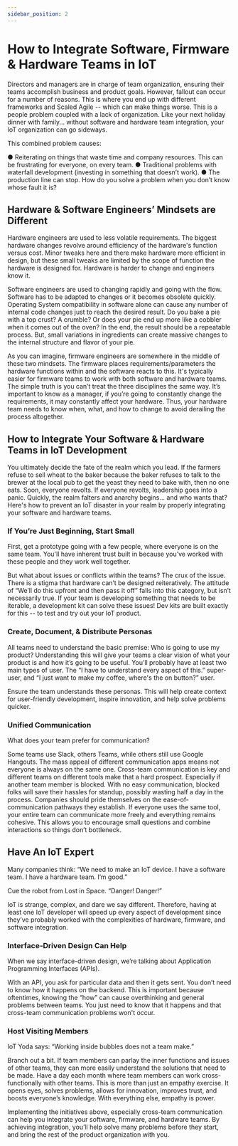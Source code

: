 ```yaml
---
sidebar_position: 2
---
```


# How to Integrate Software, Firmware & Hardware Teams in IoT

Directors and managers are in charge of team organization, ensuring their teams accomplish business and product goals. However, fallout can occur for a number of reasons. This is where you end up with different frameworks and Scaled Agile -- which can make things worse. This is a people problem coupled with a lack of organization. Like your next holiday dinner with family... without software and hardware team integration, your IoT organization can go sideways.

This combined problem causes:

● Reiterating on things that waste time and company resources. This can be frustrating for everyone, on every team.
● Traditional problems with waterfall development (investing in something that doesn’t work).
● The production line can stop. How do you solve a problem when you don’t know whose fault it is?

## Hardware & Software Engineers’ Mindsets are Different

Hardware engineers are used to less volatile requirements. The biggest hardware changes revolve around efficiency of the hardware's function versus cost. Minor tweaks here and there make hardware more efficient in design, but these small tweaks are limited by the scope of function the hardware is designed for. Hardware is harder to change and engineers know it. 

Software engineers are used to changing rapidly and going with the flow. Software has to be adapted to changes or it becomes obsolete quickly. Operating System compatibility in software alone can cause any number of internal code changes just to reach the desired result. Do you bake a pie with a top crust? A crumble? Or does your pie end up more like a cobbler when it comes out of the oven? In the end, the result should be a repeatable process. But, small variations in ingredients can create massive changes to the internal structure and flavor of your pie. 

As you can imagine, firmware engineers are somewhere in the middle of these two mindsets. The firmware places requirements/parameters the hardware functions within and the software reacts to this. It's typically easier for firmware teams to work with both software and hardware teams. The simple truth is you can’t treat the three disciplines the same way. It’s important to know as a manager, if you’re going to constantly change the requirements, it may constantly affect your hardware. Thus, your hardware team needs to know when, what, and how to change to avoid derailing the process altogether.

## How to Integrate Your Software & Hardware Teams in IoT Development

You ultimately decide the fate of the realm which you lead. If the farmers refuse to sell wheat to the baker because the baker refuses to talk to the brewer at the local pub to get the yeast they need to bake with, then no one eats. Soon, everyone revolts. If everyone revolts, leadership goes into a panic. Quickly, the realm falters and anarchy begins... and who wants that? Here's how to prevent an IoT disaster in your realm by properly integrating your software and hardware teams.

### If You’re Just Beginning, Start Small

First, get a prototype going with a few people, where everyone is on the same team. You'll have inherent trust built in because you’ve worked with these people and they work well together.

But what about issues or conflicts within the teams? The crux of the issue. There is a stigma that hardware can’t be designed reiteratively. The attitude of “We’ll do this upfront and then pass it off” falls into this category, but isn’t
necessarily true. If your team is developing something that needs to be iterable, a development kit can solve these issues! Dev kits are built exactly for this -- to test and try out your IoT product.

### Create, Document, & Distribute Personas

All teams need to understand the basic premise: Who is going to use my product? Understanding this will give your teams a clear vision of what your product is and how it’s going to be useful. You’ll probably have at least two main types of user. The “I have to understand every aspect of this.” super-user, and “I just want to make my coffee, where's the on button?” user.

Ensure the team understands these personas. This will help create context for user-friendly development, inspire innovation, and help solve problems quicker.

### Unified Communication

What does your team prefer for communication?

Some teams use Slack, others Teams, while others still use Google Hangouts. The mass appeal of different communication apps means not everyone is always on the same one. Cross-team communication is key and different teams on different tools make that a hard prospect. Especially if another team member is blocked. With no easy communication, blocked folks will save their hassles for standup, possibly wasting half a day in the process. Companies should pride themselves on the ease-of-communication pathways they establish. If everyone uses the same tool, your entire team can communicate more freely and everything remains cohesive. This allows you to encourage small questions and combine interactions so things don’t bottleneck.

## Have An IoT Expert

Many companies think: “We need to make an IoT device. I have a software
team. I have a hardware team. I’m good.”

Cue the robot from Lost in Space. “Danger! Danger!”

IoT is strange, complex, and dare we say different. Therefore, having at least one IoT developer will speed up every aspect of development since they’ve probably worked with the complexities of hardware, firmware, and software integration.

### Interface-Driven Design Can Help

When we say interface-driven design, we’re talking about Application Programming Interfaces (APIs).

With an API, you ask for particular data and then it gets sent. You don’t need to know how it happens on the backend. This is important because oftentimes, knowing the “how” can cause overthinking and general problems between teams. You just need to know that it happens and that cross-team communication problems won't occur.

### Host Visiting Members

IoT Yoda says: “Working inside bubbles does not a team make.”

Branch out a bit. If team members can parlay the inner functions and issues of other teams, they can more easily understand the solutions that need to be made. Have a day each month where team members can work cross-functionally with other teams. This is more than just an empathy exercise. It opens eyes, solves problems, allows for innovation, improves trust, and boosts everyone’s knowledge. With everything else, empathy is power.

Implementing the initiatives above, especially cross-team communication can help you integrate your software, firmware, and hardware teams. By achieving integration, you’ll help solve many problems before they start, and bring the rest of the product organization with you. 